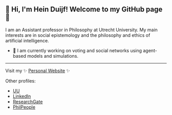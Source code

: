 ## 👋 Hi, I'm Hein Duijf! Welcome to my GitHub page 🥳

I am an Assistant professor in Philosophy at Utrecht University. My main interests are in social epistemology and the philosophy and ethics of artificial intelligence. 

- 🚀 I am currently working on voting and social networks using agent-based models and simulations. 

---
Visit my ✨ [Personal Website](https://heinduijf.super.site/) ✨

Other profiles:
- [UU](https://www.uu.nl/staff/hwaduijf)
- [LinkedIn](https://www.linkedin.com/in/hein-duijf-82969080)
- [ResearchGate](https://www.researchgate.net/profile/Hein-Duijf)
- [PhilPeople](https://philpeople.org/profiles/hein-duijf)

<!--
**HeinDuijf/HeinDuijf** is a ✨ _special_ ✨ repository because its `README.md` (this file) appears on your GitHub profile.

Here are some ideas to get you started:

- 🔭 I’m currently working on ...
- 🌱 I’m currently learning ...
- 👯 I’m looking to collaborate on ...
- 🤔 I’m looking for help with ...
- 💬 Ask me about ...
- 📫 How to reach me: ...
- 😄 Pronouns: ...
- ⚡ Fun fact: ...
-->
